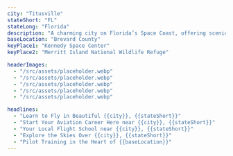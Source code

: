 ```yaml
---
city: "Titusville"
stateShort: "FL"
stateLong: "Florida"
description: "A charming city on Florida’s Space Coast, offering scenic views, aerospace history, and natural beauty."
baseLocation: "Brevard County"
keyPlace1: "Kennedy Space Center"
keyPlace2: "Merritt Island National Wildlife Refuge"

headerImages:
  - "/src/assets/placeholder.webp"
  - "/src/assets/placeholder.webp"
  - "/src/assets/placeholder.webp"
  - "/src/assets/placeholder.webp"
  - "/src/assets/placeholder.webp"

headlines:
  - "Learn to Fly in Beautiful {{city}}, {{stateShort}}"
  - "Start Your Aviation Career Here near {{city}}, {{stateShort}}"
  - "Your Local Flight School near {{city}}, {{stateShort}}"
  - "Explore the Skies Over {{city}}, {{stateShort}}"
  - "Pilot Training in the Heart of {{baseLocation}}"
---
```

